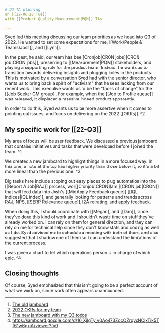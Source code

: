```yaml
---
# Q3 TA planning
on [[22-06-28 Tue]]
with [[Product Quality Measurement|PQM]] TAs

---
```

Syed led this meeting discussing our team priorities as we head into Q3 of 2022. He wanted to set some expectations for me, [[Work/People & Teams/Josh]], and [[Lynn]]. 

In the past, he said, our team has bee[[Cronjob|CRON jobs]]CRON job|CRON jobs]], presenting to [[Measurement|PQM]] stakeholders, and playing a supporting role for the product team. Instead, he wants us to transition towards delivering insights and plugging holes in the products. This is motivated by a conversation Syed had with the senior director, who wants us to bring back a spirit of "activism" that he sees lacking from our recent work. This executive wants us to be the "faces of change" for the [[Job Seeker GM group]]. For example, when the [[Job to Profile queue]] was released, it displaced a massive Indeed product apparently.

In order to do this, Syed wants us to be more assertive when it comes to pointing out issues, and focus on delivering on the 2022 [[OKRs]]. ^2

## My specific work for [[22-Q3]]
My area of focus will be user feedback. We discussed a previous jamboard that contains initiatives and tasks that were developed before I joined the team. ^1

We created a new jamboard to highlight things in a more focused way. In this one, a note at the top has higher priority than those below it, so it's a bit more linear than the previous one. ^3

Big tasks here include scoping out easy places to plug automation into the [[Report A Job|RAJ]] process, wor[[Cronjob|CRON]]am [[CRON job|CRON]] that will feed data into Josh's [[MidApply Feedback queue]] [[IQL indices|IQL index]], and generally looking for patterns and trends across RAJ, NPS, [[SERP Relevance queue]], I2A relrating, and apply feedback.

When doing this, I should coordinate with [[Megan]] and [[Dan]], since they've done this kind of work and I shouldn't waste time on stuff they've already worked on. I can rely on them for general direction, and they can rely on me for technical help since they don't know stats and coding as well as I do. Syed advised me to schedule a meeting with both of them, and also suggested that I shadow one of them so I can understand the limitations of the current process.

I was given a chart to tell which operations person is in charge of which epic. ^4

## Closing thoughts
Of course, Syed emphasized that this isn't going to be a perfect account of what we work on, since work often appears unannounced. 

---
1. [The old jamboard](https://jamboard.google.com/d/1ZJg3-Fvl0t85lBhNAeYCVkuW4DAqJ0ZUFoA4pjpmZgo/viewer?f=2)
2. [2022 OKRs for my team](https://docs.google.com/spreadsheets/d/1NmNBWoyE_UuajMf25VGZSo9fz2QOoIDXDmU2GwjAwBk/edit#gid=750524884)
3. [The new jamboard with my Q3 todos](https://jamboard.google.com/d/1ZyAXF-zf9UWe6c_irxeE4CbpNVx2qh8SXPVgXGhsS7E/viewer?ts=62bb7b02)
4. https://jamboard.google.com/d/16_XjlgTy_v0Ao473ZocOZrqycNCjxTik5Tf61w6qinA/viewer?f=0